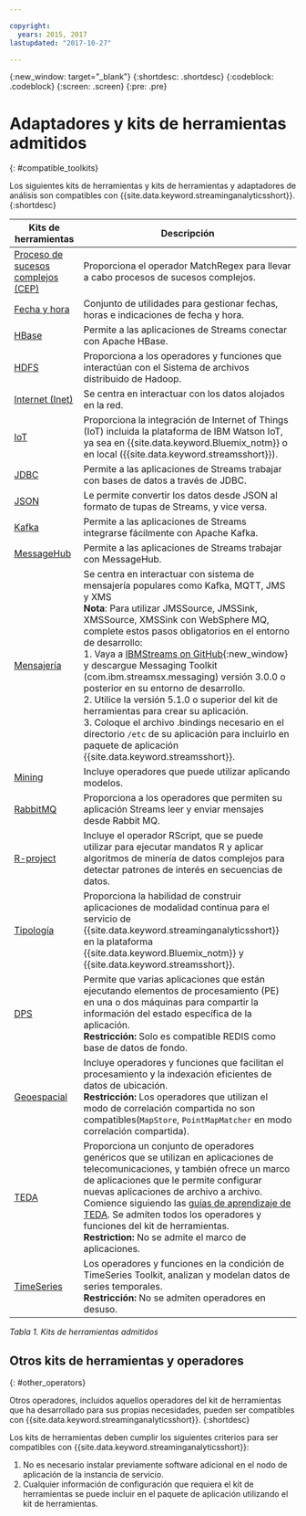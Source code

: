 ```yaml
---

copyright:
  years: 2015, 2017
lastupdated: "2017-10-27"

---
```


<!-- Attribute definitions -->
{:new_window: target="_blank"}
{:shortdesc: .shortdesc}
{:codeblock: .codeblock}
{:screen: .screen}
{:pre: .pre}

# Adaptadores y kits de herramientas admitidos
{: #compatible_toolkits}

Los siguientes kits de herramientas y kits de herramientas y adaptadores de análisis son compatibles con {{site.data.keyword.streaminganalyticsshort}}.
{:shortdesc}

| Kits de herramientas                        | Descripción							                  |
| --------------------------------| --------------------------|
| [Proceso de sucesos complejos (CEP)](https://ibm.co/2zOwODa)    |	Proporciona el operador MatchRegex para llevar a cabo procesos de sucesos complejos.  		 |
| [Fecha y hora](https://ibmstreams.github.io/streamsx.datetime/)	|	Conjunto de utilidades para gestionar fechas, horas e indicaciones de fecha y hora.	 |
| [HBase](http://ibmstreams.github.io/streamsx.hbase/)        | Permite a las aplicaciones de Streams conectar con Apache HBase.	 	   |
| [HDFS](http://ibmstreams.github.io/streamsx.hdfs/)          | Proporciona a los operadores y funciones que interactúan con el Sistema de archivos distribuido de Hadoop.	|
| [Internet (Inet)](http://ibmstreams.github.io/streamsx.inet)|  Se centra en interactuar con los datos alojados en la red.				       |
| [IoT](http://ibmstreams.github.io/streamsx.iot/)            | Proporciona la integración de Internet of Things (IoT) incluida la plataforma de IBM Watson IoT, ya sea en {{site.data.keyword.Bluemix_notm}} o en local ({{site.data.keyword.streamsshort}}). |
| [JDBC](http://ibmstreams.github.io/streamsx.jdbc/)          | Permite a las aplicaciones de Streams trabajar con bases de datos a través de JDBC.		   |
| [JSON](http://ibmstreams.github.io/streamsx.json/)          | Le permite convertir los datos desde JSON al formato de tupas de Streams, y vice versa.   		|
| [Kafka](https://ibmstreams.github.io/streamsx.kafka/)       | Permite a las aplicaciones de Streams integrarse fácilmente con Apache Kafka. 	 |
| [MessageHub](https://ibmstreams.github.io/streamsx.messagehub/) | Permite a las aplicaciones de Streams trabajar con MessageHub.			     |
| [Mensajería](https://ibmstreams.github.io/streamsx.messaging/)   |  	Se centra en interactuar con sistema de mensajería populares como Kafka, MQTT, JMS y XMS	<br>**Nota**: Para utilizar JMSSource, JMSSink, XMSSource, XMSSink con WebSphere MQ, complete estos pasos obligatorios en el entorno de desarrollo: <br>1. Vaya a [IBMStreams on GitHub](https://github.com/IBMStreams){:new_window} y descargue Messaging Toolkit (com.ibm.streamsx.messaging) versión 3.0.0 o posterior en su entorno de desarrollo.<br>2. Utilice la versión 5.1.0 o superior del kit de herramientas para crear su aplicación.<br>3. Coloque el archivo .bindings necesario en el directorio `/etc` de su aplicación para incluirlo en paquete de aplicación {{site.data.keyword.streamsshort}}.	    |
| [Mining](https://ibm.co/2y3i5au)              	   	            |  Incluye operadores que puede utilizar aplicando modelos.	     |
| [RabbitMQ](https://ibmstreams.github.io/streamsx.rabbitmq/)     |  Proporciona a los operadores que permiten su aplicación Streams leer y enviar mensajes desde Rabbit MQ.  |
| [R-project](https://ibm.co/2h7D9lu)          	   	              |   Incluye el operador RScript, que se puede utilizar para ejecutar mandatos R y aplicar algoritmos de minería de datos complejos para detectar patrones de interés en secuencias de datos.|
| [Tipología](http://ibmstreams.github.io/streamsx.topology/)      |  Proporciona la habilidad de construir aplicaciones de modalidad continua para el servicio de {{site.data.keyword.streaminganalyticsshort}} en la plataforma {{site.data.keyword.Bluemix_notm}} y {{site.data.keyword.streamsshort}}.		     |
| [DPS](http://ibmstreams.github.io/streamsx.dps/) |	 Permite que varias aplicaciones que están ejecutando elementos de procesamiento (PE) en una o dos máquinas para compartir la información del estado específica de la aplicación.<br>**Restricción:** Solo es compatible REDIS como base de datos de fondo.	| 	 	 	
| [Geoespacial](https://ibm.co/2h9x0VR) 	     |	Incluye operadores y funciones que facilitan el procesamiento y la indexación eficientes de datos de ubicación.<br>**Restricción:** Los operadores que utilizan el modo de correlación compartida no son compatibles(`MapStore`, `PointMapMatcher` en modo correlación compartida).		 |
| [TEDA](https://ibm.co/2z9DS00)	   | 	Proporciona un conjunto de operadores genéricos que se utilizan en aplicaciones de telecomunicaciones, y también ofrece un marco de aplicaciones que le permite configurar nuevas aplicaciones de archivo a archivo. Comience siguiendo las [guías de aprendizaje de TEDA](http://ibmstreams.github.io/streamsx.tutorial.teda/). Se admiten todos los operadores y funciones del kit de herramientas. <br>**Restriction:** No se admite el marco de aplicaciones.	 	 |
| [TimeSeries](https://ibm.co/2zEPILZ)	 	  | Los operadores y funciones en la condición de TimeSeries Toolkit, analizan y modelan datos de series temporales. <br>**Restricción:** No se admiten operadores en desuso.	   |

*Tabla 1. Kits de herramientas admitidos*

## Otros kits de herramientas y operadores
{: #other_operators}

Otros operadores, incluidos aquellos operadores del kit de herramientas que ha desarrollado para sus propias necesidades, pueden ser compatibles con {{site.data.keyword.streaminganalyticsshort}}.
{:shortdesc}

Los kits de herramientas deben cumplir los siguientes criterios para ser compatibles con {{site.data.keyword.streaminganalyticsshort}}:

1. No es necesario instalar previamente software adicional en el nodo de aplicación de la instancia de servicio.
2. Cualquier información de configuración que requiera el kit de herramientas se puede incluir en el paquete de aplicación utilizando el kit de herramientas.
